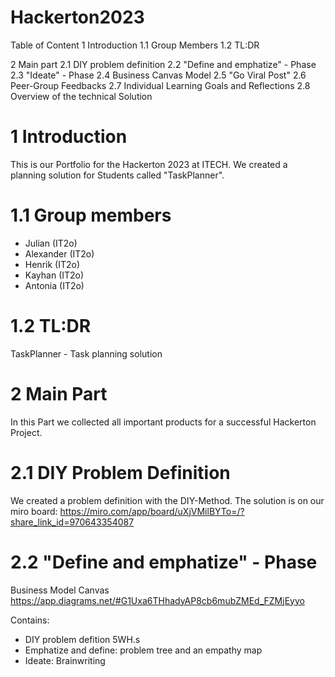 # Hackerton2023

Table of Content
1 Introduction
1.1 Group Members
1.2 TL:DR

2 Main part
2.1 DIY problem definition
2.2 "Define and emphatize" - Phase
2.3 "Ideate" - Phase
2.4 Business Canvas Model
2.5 "Go Viral Post"
2.6 Peer-Group Feedbacks
2.7 Individual Learning Goals and Reflections
2.8 Overview of the technical Solution

# 1 Introduction
This is our Portfolio for the Hackerton 2023 at ITECH. We created a planning solution for Students called "TaskPlanner". 

# 1.1 Group members

- Julian (IT2o)
- Alexander (IT2o)
- Henrik (IT2o)
- Kayhan (IT2o)
- Antonia (IT2o)

# 1.2 TL:DR
TaskPlanner - Task planning solution

# 2 Main Part
In this Part we collected all important products for a successful Hackerton Project.

# 2.1 DIY Problem Definition
We created a problem definition with the DIY-Method. The solution is on our miro board:
https://miro.com/app/board/uXjVMilBYTo=/?share_link_id=970643354087

# 2.2 "Define and emphatize" - Phase

Business Model Canvas
https://app.diagrams.net/#G1Uxa6THhadyAP8cb6mubZMEd_FZMjEyyo

Contains:
- DIY problem defition 5WH.s
- Emphatize and define: problem tree and an empathy map
- Ideate: Brainwriting
